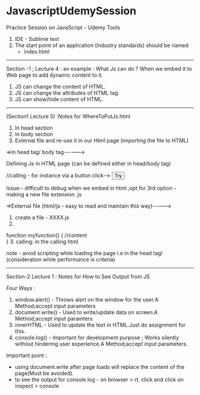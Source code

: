 # JavascriptUdemySession
Practice Session on JavaScript - Udemy
Tools 
1. IDE - Sublime text
2. The start point of an application (industry standards) should be named 
   - index.html
***********************
Section -1 ; Lecture 4 : an  example : What Js can do ? 
When we embed it to Web page to add dynamic content to it.

1. JS can change the content of HTML.
2. JS can change the attributes of HTML tag.
3. JS can show/hide content of HTML.
***********************
  (Section1 Lecture 5) :Notes for WhereToPutJs.html

1. In head section
2. In body section
3. External file and re-use it in our Html page
(importing the file to HTML)

=>in head tag/ body tag------>

Defining Js in HTML page (can be defined either in head/body tag)
<script type ="text/javascript">
   function myfunction() {
     //content  
   }
</script>

//calling - for instance via a button click-->
<button onclick="myfunction()">Try</button>

Issue:-
difficult to debug when we embed in html ,opt for 3rd option - making a new file extension .js

=>External file (html/js - easy to read and maintain this way)----->

1. create a file - XXXX.js
2. 

function myfunction() {
     //content  
   }
3. calling:
in the calling html 
<script src="xxxx.js"></script>

note - avoid scripting while loading the page i.e in the head tag!
(consideration while performance is criteria)
***********************
Section-2 Lecture 1 : Notes for How to See Output from JS

Four Ways :
1. window.alert() - Throws alert on the window for the user.A Method;accept input parameters
2. document.write() - Used to write/update data on screen.A Method;accept input paramters
3. innerHTML - Used to update the text in HTML.Just do assignment for this.
4. console.log() - Important for development purpose ; Works silently without hindering user experience.A Method;accept input parameters.

Important point :
- using document.write after page loads will replace the content of the page(Must be avoided).
- to see the output for console.log - on browser > rt. click and click on inspect > console 
